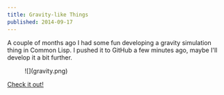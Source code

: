 ```yaml
---
title: Gravity-like Things
published: 2014-09-17
---
```



A couple of months ago I had some fun developing a gravity simulation thing in
Common Lisp. I pushed it to GitHub a few minutes ago, maybe I'll develop it a
bit further.

<figure>![](gravity.png)</figure>

[Check it out!](https://github.com/jorams/gravity)
